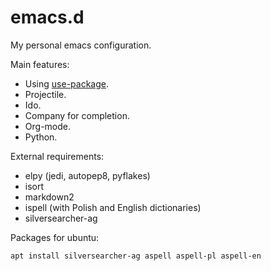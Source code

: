 # emacs.d

My personal emacs configuration.

Main features:

 * Using [use-package](https://github.com/jwiegley/use-package).
 * Projectile.
 * Ido.
 * Company for completion.
 * Org-mode.
 * Python.

External requirements:

 * elpy (jedi, autopep8, pyflakes)
 * isort
 * markdown2
 * ispell (with Polish and English dictionaries)
 * silversearcher-ag

Packages for ubuntu:

    apt install silversearcher-ag aspell aspell-pl aspell-en
